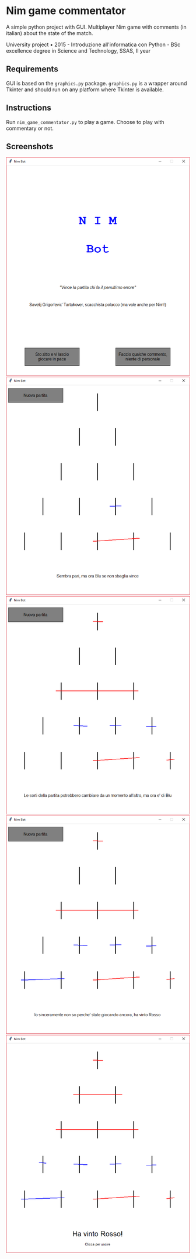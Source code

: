 # Nim game commentator
A simple python project with GUI. Multiplayer Nim game with comments (in italian) about the state of the match.

University project • 2015 - Introduzione all'informatica con Python - BSc excellence degree in Science and Technology, SSAS, II year

## Requirements 

GUI is based on the `graphics.py` package. `graphics.py` is a wrapper around Tkinter and should run on
any platform where Tkinter is available.

## Instructions

Run `nim_game_commentator.py` to play a game. Choose to play with commentary or not.

## Screenshots

 ![menu](https://github.com/noranta4/NIMgame-commentator/blob/master/img/menu.PNG)
 ![comment](https://github.com/noranta4/NIMgame-commentator/blob/master/img/comment.PNG)
 ![comment](https://github.com/noranta4/NIMgame-commentator/blob/master/img/comment1.PNG)
  ![comment](https://github.com/noranta4/NIMgame-commentator/blob/master/img/comment2.PNG)
 ![comment](https://github.com/noranta4/NIMgame-commentator/blob/master/img/comment3.PNG)


